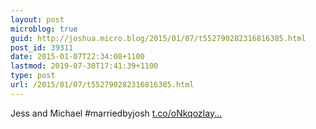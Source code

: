 ```yaml
---
layout: post
microblog: true
guid: http://joshua.micro.blog/2015/01/07/t552790282316816385.html
post_id: 39311
date: 2015-01-07T22:34:08+1100
lastmod: 2019-07-30T17:41:39+1100
type: post
url: /2015/01/07/t552790282316816385.html
---
```

Jess and Michael #marriedbyjosh [t.co/oNkqozIay...](http://t.co/oNkqozIayM)
